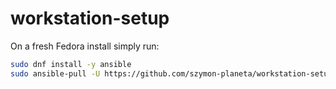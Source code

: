 # workstation-setup
On a fresh Fedora install simply run:
```bash
sudo dnf install -y ansible
sudo ansible-pull -U https://github.com/szymon-planeta/workstation-setup.git
```
